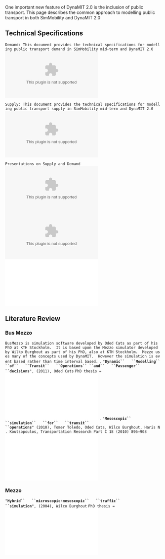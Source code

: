 One important new feature of DynaMIT 2.0 is the inclusion of public
transport. This page describes the common approach to modelling public
transport in both SimMobility and DynaMIT 2.0

## Technical Specifications

`Demand: This document provides the technical specifications for modelling public transport demand in SimMobility mid-term and DynaMIT 2.0`
![<File:Tech_Specs_Public_Transport_Demand_DynaMIT_SimMobility_20131125.docx>](Tech_Specs_Public_Transport_Demand_DynaMIT_SimMobility_20131125.docx
"File:Tech_Specs_Public_Transport_Demand_DynaMIT_SimMobility_20131125.docx")

`Supply: This document provides the technical specifications for modelling public transport supply in SimMobility mid-term and DynaMIT 2.0`
![<File:Tech_Spec_PT_Supply_DynaMIT_SimMobility_20131122.docx>](Tech_Spec_PT_Supply_DynaMIT_SimMobility_20131122.docx
"File:Tech_Spec_PT_Supply_DynaMIT_SimMobility_20131122.docx")

`Presentations on Supply and Demand`
![<File:PT_DynaMIT_Overview_2_Supply_20131015.pptx>](PT_DynaMIT_Overview_2_Supply_20131015.pptx
"File:PT_DynaMIT_Overview_2_Supply_20131015.pptx")
![<File:PT_DynaMIT_Overview_1_Demand_20130905.pptx>](PT_DynaMIT_Overview_1_Demand_20130905.pptx
"File:PT_DynaMIT_Overview_1_Demand_20130905.pptx")
![<File:PT_Demand_Models_20131015_V2.pdf>](PT_Demand_Models_20131015_V2.pdf
"File:PT_Demand_Models_20131015_V2.pdf")

## Literature Review

### Bus Mezzo

`BusMezzo is simulation software developed by Oded Cats as part of his PhD at KTH Stockholm.  It is based upon the Mezzo simulator developed by Wilko Burghout as part of his PhD, also at KTH Stockholm.  Mezzo uses many of the concepts used by DynaMIT.  However the simulation is event based rather than time interval based.`
`.`
`"`**`Dynamic``   ``Modelling``   ``of``   ``Transit``   ``Operations``
 ``and``   ``Passenger``   ``decisions`**`", (2011), Oded Cats`
`PhD thesis = `![<File:Oded_Cats_PhD_Modelling_Transit_Operations_Passenger_Decisions_2011.pdf>](Oded_Cats_PhD_Modelling_Transit_Operations_Passenger_Decisions_2011.pdf
"File:Oded_Cats_PhD_Modelling_Transit_Operations_Passenger_Decisions_2011.pdf")
`.`
`"`**`Mesoscopic``   ``simulation``   ``for``   ``transit``
 ``operations`**`" (2010), Tomer Toledo, Oded Cats, Wilco Burghout, Haris N. Koutsopoulos, Transportation Research Part C 18 (2010) 896–908`
![<File:TR-C_busMezzo_10_PersonalCopy.pdf>](TR-C_busMezzo_10_PersonalCopy.pdf
"File:TR-C_busMezzo_10_PersonalCopy.pdf")

### Mezzo

`"`**`Hybrid``   ``microscopic-mesoscopic``   ``traffic``
 ``simulation`**`", (2004), Wilco Burghout`
`PhD thesis = `![<File:Mezzo_Burghout_PhD_2004.pdf>](Mezzo_Burghout_PhD_2004.pdf
"File:Mezzo_Burghout_PhD_2004.pdf")